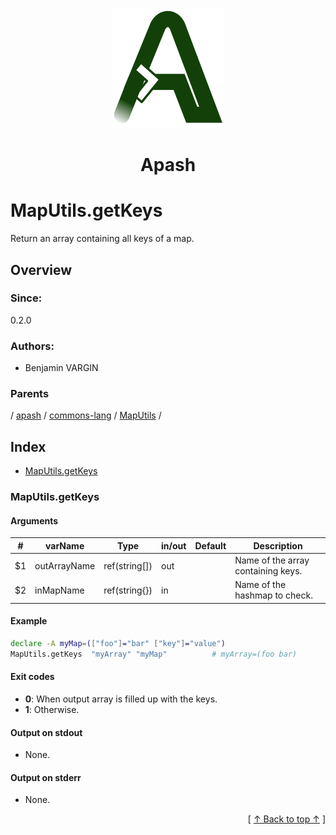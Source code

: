 
<div align='center' id='apash-top'>
  <a href='https://github.com/hastec-fr/apash'>
    <img alt='apash-logo' src='../../../../../../../assets/apash-logo.svg'/>
  </a>

  # Apash
</div>

# MapUtils.getKeys

Return an array containing all keys of a map.

## Overview

### Since:
0.2.0

### Authors:
* Benjamin VARGIN

### Parents
<!-- apash.parentBegin -->
[](../../../../.md) / [apash](../../../apash.md) / [commons-lang](../../commons-lang.md) / [MapUtils](../MapUtils.md) / 
<!-- apash.parentEnd -->

## Index

* [MapUtils.getKeys](#maputilsgetkeys)

### MapUtils.getKeys

#### Arguments
| #      | varName        | Type          | in/out   | Default    | Description                           |
|--------|----------------|---------------|----------|------------|---------------------------------------|
| $1     | outArrayName   | ref(string[]) | out      |            | Name of the array containing keys.    |
| $2     | inMapName      | ref(string{}) | in       |            | Name of the hashmap to check.         |

#### Example
```bash
declare -A myMap=(["foo"]="bar" ["key"]="value")
MapUtils.getKeys  "myArray" "myMap"          # myArray=(foo bar)
```

#### Exit codes

* **0**: When output array is filled up with the keys.
* **1**: Otherwise.

#### Output on stdout

* None.

#### Output on stderr

* None.


  <div align='right'>[ <a href='#apash-top'>↑ Back to top ↑</a> ]</div>

